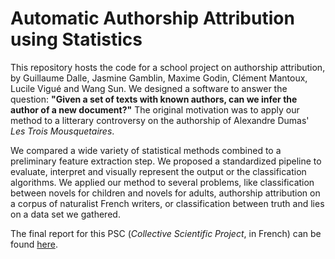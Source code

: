 # Automatic Authorship Attribution using Statistics

This repository hosts the code for a school project on authorship attribution, by Guillaume Dalle, Jasmine Gamblin, Maxime Godin, Clément Mantoux, Lucile Vigué and Wang Sun. We designed a software to answer the question: **"Given a set of texts with known authors, can we infer the author of a new document?"** The original motivation was to apply our method to a litterary controversy on the authorship of Alexandre Dumas' *Les Trois Mousquetaires*.

We compared a wide variety of statistical methods combined to a preliminary feature extraction step. We proposed a standardized pipeline to evaluate, interpret and visually represent the output or the classification algorithms. We applied our method to several problems, like classification between novels for children and novels for adults, authorship attribution on a corpus of naturalist French writers, or classification between truth and lies on a data set we gathered.

The final report for this PSC (*Collective Scientific Project*, in French) can be found [here](https://github.com/cmantoux/psc/blob/master/Rapport%20Final.pdf).
